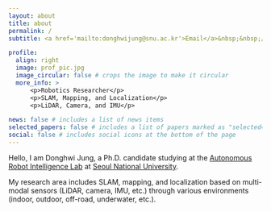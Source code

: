```yaml
---
layout: about
title: about
permalink: /
subtitle: <a href='mailto:donghwijung@snu.ac.kr'>Email</a>&nbsp;&nbsp;/&nbsp;&nbsp;<a href='https://github.com/donghwijung'>Github</a>&nbsp;&nbsp;/&nbsp;&nbsp;<a href='https://www.youtube.com/@donghwijung9109'>Youtube</a>&nbsp;&nbsp;/&nbsp;&nbsp;<a href='https://www.linkedin.com/in/donghwi-jung-6b9057a9/'>LinkedIn</a>

profile:
  align: right
  image: prof_pic.jpg
  image_circular: false # crops the image to make it circular
  more_info: >
      <p>Robotics Researcher</p>
      <p>SLAM, Mapping, and Localization</p>
      <p>LiDAR, Camera, and IMU</p>

news: false # includes a list of news items
selected_papers: false # includes a list of papers marked as "selected={true}"
social: false # includes social icons at the bottom of the page
---
```


<!-- Write your biography here. Tell the world about yourself. Link to your favorite [subreddit](http://reddit.com). You can put a picture in, too. The code is already in, just name your picture `prof_pic.jpg` and put it in the `img/` folder.

Put your address / P.O. box / other info right below your picture. You can also disable any of these elements by editing `profile` property of the YAML header of your `_pages/about.md`. Edit `_bibliography/papers.bib` and Jekyll will render your [publications page](/al-folio/publications/) automatically.

Link to your social media connections, too. This theme is set up to use [Font Awesome icons](https://fontawesome.com/) and [Academicons](https://jpswalsh.github.io/academicons/), like the ones below. Add your Facebook, Twitter, LinkedIn, Google Scholar, or just disable all of them. -->

Hello, I am Donghwi Jung, a Ph.D. candidate studying at the [Autonomous Robot Intelligence Lab](https://arisnu.squarespace.com/) at [Seoul National University](https://en.snu.ac.kr/).

My research area includes SLAM, mapping, and localization based on multi-modal sensors (LiDAR, camera, IMU, etc.) through various environments (indoor, outdoor, off-road, underwater, etc.).
